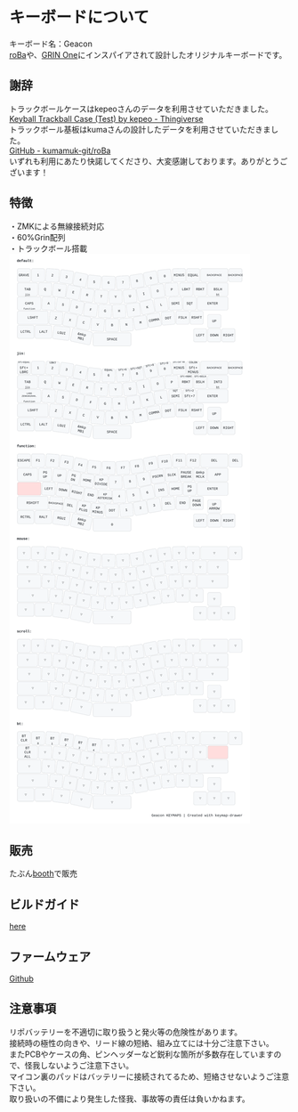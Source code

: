 # キーボードについて
キーボード名：Geacon  
[roBa](https://github.com/kumamuk-git/roBa)や、[GRIN One](https://note.com/policium/n/nc7ceb56d11fe)にインスパイアされて設計したオリジナルキーボードです。

## 謝辞
トラックボールケースはkepeoさんのデータを利用させていただきました。  
[Keyball Trackball Case (Test) by kepeo - Thingiverse](https://www.thingiverse.com/thing:6749719)  
トラックボール基板はkumaさんの設計したデータを利用させていただきました。  
[GitHub - kumamuk-git/roBa](https://github.com/kumamuk-git/roBa)  
いずれも利用にあたり快諾してくださり、大変感謝しております。ありがとうございます！

## 特徴
・ZMKによる無線接続対応  
・60%Grin配列  
・トラックボール搭載  
![](keymap-drawer/Geacon.svg)

## 販売
たぶん[booth](https://te9no.booth.pm/)で販売  

## ビルドガイド
[here](https://github.com/te9no/zmk-config-Geacon/blob/main/docs%2Fbuildguide.md)

## ファームウェア
[Github](https://github.com/te9no/zmk-config-Geacon/)  

## 注意事項
リポバッテリーを不適切に取り扱うと発火等の危険性があります。  
接続時の極性の向きや、リード線の短絡、組み立てには十分ご注意下さい。  
またPCBやケースの角、ピンヘッダーなど鋭利な箇所が多数存在していますので、怪我しないようご注意下さい。  
マイコン裏のパッドはバッテリーに接続されてるため、短絡させないようご注意下さい。  
取り扱いの不備により発生した怪我、事故等の責任は負いかねます。